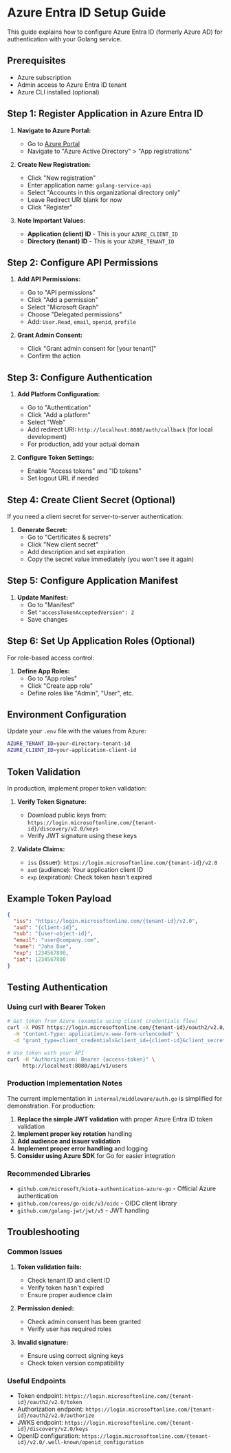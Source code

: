 # Azure Entra ID Setup Guide

This guide explains how to configure Azure Entra ID (formerly Azure AD) for authentication with your Golang service.

## Prerequisites

- Azure subscription
- Admin access to Azure Entra ID tenant
- Azure CLI installed (optional)

## Step 1: Register Application in Azure Entra ID

1. **Navigate to Azure Portal:**
   - Go to [Azure Portal](https://portal.azure.com)
   - Navigate to "Azure Active Directory" > "App registrations"

2. **Create New Registration:**
   - Click "New registration"
   - Enter application name: `golang-service-api`
   - Select "Accounts in this organizational directory only"
   - Leave Redirect URI blank for now
   - Click "Register"

3. **Note Important Values:**
   - **Application (client) ID** - This is your `AZURE_CLIENT_ID`
   - **Directory (tenant) ID** - This is your `AZURE_TENANT_ID`

## Step 2: Configure API Permissions

1. **Add API Permissions:**
   - Go to "API permissions"
   - Click "Add a permission"
   - Select "Microsoft Graph"
   - Choose "Delegated permissions"
   - Add: `User.Read`, `email`, `openid`, `profile`

2. **Grant Admin Consent:**
   - Click "Grant admin consent for [your tenant]"
   - Confirm the action

## Step 3: Configure Authentication

1. **Add Platform Configuration:**
   - Go to "Authentication"
   - Click "Add a platform"
   - Select "Web"
   - Add redirect URI: `http://localhost:8080/auth/callback` (for local development)
   - For production, add your actual domain

2. **Configure Token Settings:**
   - Enable "Access tokens" and "ID tokens"
   - Set logout URL if needed

## Step 4: Create Client Secret (Optional)

If you need a client secret for server-to-server authentication:

1. **Generate Secret:**
   - Go to "Certificates & secrets"
   - Click "New client secret"
   - Add description and set expiration
   - Copy the secret value immediately (you won't see it again)

## Step 5: Configure Application Manifest

1. **Update Manifest:**
   - Go to "Manifest"
   - Set `"accessTokenAcceptedVersion": 2`
   - Save changes

## Step 6: Set Up Application Roles (Optional)

For role-based access control:

1. **Define App Roles:**
   - Go to "App roles"
   - Click "Create app role"
   - Define roles like "Admin", "User", etc.

## Environment Configuration

Update your `.env` file with the values from Azure:

```bash
AZURE_TENANT_ID=your-directory-tenant-id
AZURE_CLIENT_ID=your-application-client-id
```

## Token Validation

In production, implement proper token validation:

1. **Verify Token Signature:**
   - Download public keys from: `https://login.microsoftonline.com/{tenant-id}/discovery/v2.0/keys`
   - Verify JWT signature using these keys

2. **Validate Claims:**
   - `iss` (issuer): `https://login.microsoftonline.com/{tenant-id}/v2.0`
   - `aud` (audience): Your application client ID
   - `exp` (expiration): Check token hasn't expired

## Example Token Payload

```json
{
  "iss": "https://login.microsoftonline.com/{tenant-id}/v2.0",
  "aud": "{client-id}",
  "sub": "{user-object-id}",
  "email": "user@company.com",
  "name": "John Doe",
  "exp": 1234567890,
  "iat": 1234567800
}
```

## Testing Authentication

### Using curl with Bearer Token

```bash
# Get token from Azure (example using client credentials flow)
curl -X POST https://login.microsoftonline.com/{tenant-id}/oauth2/v2.0/token \
  -H "Content-Type: application/x-www-form-urlencoded" \
  -d "grant_type=client_credentials&client_id={client-id}&client_secret={client-secret}&scope=https://graph.microsoft.com/.default"

# Use token with your API
curl -H "Authorization: Bearer {access-token}" \
     http://localhost:8080/api/v1/users
```

### Production Implementation Notes

The current implementation in `internal/middleware/auth.go` is simplified for demonstration. For production:

1. **Replace the simple JWT validation** with proper Azure Entra ID token validation
2. **Implement proper key rotation** handling
3. **Add audience and issuer validation**
4. **Implement proper error handling** and logging
5. **Consider using Azure SDK** for Go for easier integration

### Recommended Libraries

- `github.com/microsoft/kiota-authentication-azure-go` - Official Azure authentication
- `github.com/coreos/go-oidc/v3/oidc` - OIDC client library
- `github.com/golang-jwt/jwt/v5` - JWT handling

## Troubleshooting

### Common Issues

1. **Token validation fails:**
   - Check tenant ID and client ID
   - Verify token hasn't expired
   - Ensure proper audience claim

2. **Permission denied:**
   - Check admin consent has been granted
   - Verify user has required roles

3. **Invalid signature:**
   - Ensure using correct signing keys
   - Check token version compatibility

### Useful Endpoints

- Token endpoint: `https://login.microsoftonline.com/{tenant-id}/oauth2/v2.0/token`
- Authorization endpoint: `https://login.microsoftonline.com/{tenant-id}/oauth2/v2.0/authorize`
- JWKS endpoint: `https://login.microsoftonline.com/{tenant-id}/discovery/v2.0/keys`
- OpenID configuration: `https://login.microsoftonline.com/{tenant-id}/v2.0/.well-known/openid_configuration`